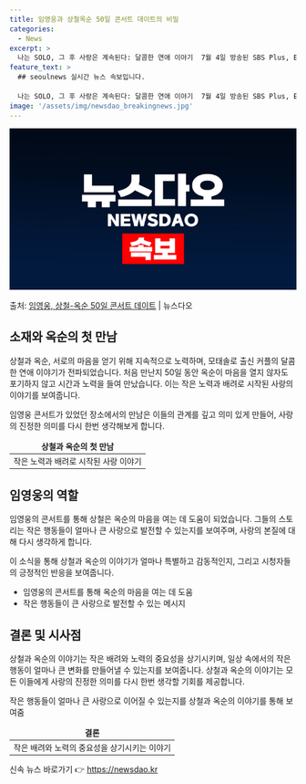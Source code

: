```yaml
---
title: 임영웅과 상철옥순 50일 콘서트 데이트의 비밀
categories:
  - News
excerpt: >
  나는 SOLO, 그 후 사랑은 계속된다: 달콤한 연애 이야기  7월 4일 방송된 SBS Plus, ENA 예…
feature_text: >
  ## seoulnews 실시간 뉴스 속보입니다.

  나는 SOLO, 그 후 사랑은 계속된다: 달콤한 연애 이야기  7월 4일 방송된 SBS Plus, ENA 예…
image: '/assets/img/newsdao_breakingnews.jpg'
---
```


![뉴스다오 속보](/assets/img/newsdao_breakingnews.jpg)

<p>출처: <a href="https://newsdao.kr/4656" rel="dofollow">임영웅, 상철-옥순 50일 콘서트 데이트</a> | 뉴스다오</p>

<h2 data-ke-size="size26">소재와 옥순의 첫 만남</h2>
상철과 옥순, 서로의 마음을 얻기 위해 지속적으로 노력하며, 모태솔로 출신 커플의 달콤한 연애 이야기가 전파되었습니다. 처음 만난지 50일 동안 옥순이 마음을 열지 않자도 포기하지 않고 시간과 노력을 들여 만났습니다. 이는 작은 노력과 배려로 시작된 사랑의 이야기를 보여줍니다.

<p data-ke-size="size16">임영웅 콘서트가 있었던 장소에서의 만남은 이들의 관계를 깊고 의미 있게 만들어, 사랑의 진정한 의미를 다시 한번 생각해보게 합니다. </p>

<table>
  <thead>
    <tr>
      <td style="text-align: center; height: 17px;"><b>상철과 옥순의 첫 만남</b></td>
    </tr>
  </thead>
  <tbody>
    <tr>
      <td style="text-align: center; height: 17px;">작은 노력과 배려로 시작된 사랑 이야기</td>
    </tr>
  </tbody>
</table>

<h2 data-ke-size="size26">임영웅의 역할</h2>
임영웅의 콘서트를 통해 상철은 옥순의 마음을 여는 데 도움이 되었습니다. 그들의 스토리는 작은 행동들이 얼마나 큰 사랑으로 발전할 수 있는지를 보여주며, 사랑의 본질에 대해 다시 생각하게 합니다.

<p data-ke-size="size16">이 소식을 통해 상철과 옥순의 이야기가 얼마나 특별하고 감동적인지, 그리고 시청자들의 긍정적인 반응을 보여줍니다. </p>

<ul>
  <li>임영웅의 콘서트를 통해 옥순의 마음을 여는 데 도움</li>
  <li>작은 행동들이 큰 사랑으로 발전할 수 있는 메시지</li>
</ul>

<h2 data-ke-size="size26">결론 및 시사점</h2>
상철과 옥순의 이야기는 작은 배려와 노력의 중요성을 상기시키며, 일상 속에서의 작은 행동이 얼마나 큰 변화를 만들어낼 수 있는지를 보여줍니다. 상철과 옥순의 이야기는 모든 이들에게 사랑의 진정한 의미를 다시 한번 생각할 기회를 제공합니다.

<p data-ke-size="size16">작은 행동들이 얼마나 큰 사랑으로 이어질 수 있는지를 상철과 옥순의 이야기를 통해 보여줌</p>

<table>
  <thead>
    <tr>
      <td style="text-align: center; height: 17px;"><b>결론</b></td>
    </tr>
  </thead>
  <tbody>
    <tr>
      <td style="text-align: center; height: 17px;">작은 배려와 노력의 중요성을 상기시키는 이야기</td>
    </tr>
  </tbody>
</table> 

신속 뉴스 바로가기 👉 <a href="https://newsdao.kr" rel="dofollow">https://newsdao.kr</a>


